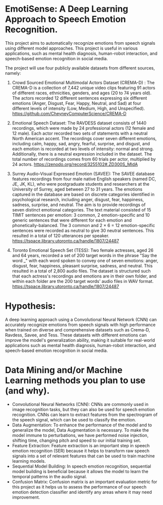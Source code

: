 # EmotiSense: A Deep Learning Approach to Speech Emotion Recognition.
This project aims to automatically recognize emotions from speech signals using different model approaches. 
This project is useful in various applications, such as mental health diagnosis, human-robot interaction, and 
speech-based emotion recognition in social media.

The project will use four publicly available datasets from different sources, namely:
1) Crowd Sourced Emotional Multimodal Actors Dataset (CREMA-D) : 
The CREMA-D is a collection of 7,442 unique video clips featuring 91 actors of different races, ethnicities, genders, and ages (20 to 74 years old). The actors recorded 12 different sentences expressing six different emotions (Anger, Disgust, Fear, Happy, Neutral, and Sad) at four different levels of intensity (Low, Medium, High, and Unspecified).
https://github.com/CheyneyComputerScience/CREMA-D

2) Emotional Speech Dataset: 
The RAVDESS dataset consists of 1440 recordings, which were made by 24 professional actors (12 female and 12 male). Each actor recorded two sets of statements with a neutral North American accent. The recordings cover seven different emotions, including calm, happy, sad, angry, fearful, surprise, and disgust, and each emotion is recorded at two levels of intensity: normal and strong. Additionally, there is a neutral expression included in the dataset. The total number of recordings comes from 60 trials per actor, multiplied by 24 actors.
https://zenodo.org/record/3255102#.ZD300S_MIdA

3) Surrey Audio-Visual Expressed Emotion (SAVEE):
The SAVEE database features recordings from four male native English speakers (named DC, JE, JK, KL), who were postgraduate students and researchers at the University of Surrey, aged between 27 to 31 years. The emotions captured in the database are based on discrete categories identified in psychological research, including anger, disgust, fear, happiness, sadness, surprise, and neutral. The aim is to provide recordings of seven distinct emotional categories. 
The text material consisted of 15 TIMIT sentences per emotion: 3 common, 2 emotion-specific and 10 generic sentences that were different for each emotion and phonetically-balanced. The 3 common and 2 × 6 = 12 emotion-specific sentences were recorded as neutral to give 30 neutral sentences. This resulted in a total of 120 utterances per speaker. https://tspace.library.utoronto.ca/handle/1807/24487

4) Toronto Emotional Speech Set (TESS):
Two female actresses, aged 26 and 64 years, recorded a set of 200 target words in the phrase "Say the word _" with each word spoken to convey one of seven emotions: anger, disgust, fear, happiness, pleasant surprise, sadness, and neutral. 
This resulted in a total of 2,800 audio files. The dataset is structured such that each actress's recordings and emotions are in their own folder, 
and within each folder are the 200 target words' audio files in WAV format. https://tspace.library.utoronto.ca/handle/1807/24487               

# Hypothesis:

A deep learning approach using a Convolutional Neural Network (CNN) can accurately recognize emotions from speech signals 
with high performance when trained on diverse and comprehensive datasets such as Crema-D, Ravdess, Savee, and Tess. 
These datasets with different emotions can improve the model's generalization ability, making it suitable for real-world 
applications such as mental health diagnosis, human-robot interaction, and speech-based emotion recognition in social media.

# Data Mining and/or Machine Learning methods you plan to use (and why).
- Convolutional Neural Networks (CNN): CNNs are commonly used in image recognition tasks, but they can also be used for speech emotion recognition. CNNs can learn to extract features from the spectrogram of the speech signal, which can be used to classify the emotion.
- Data Augmentation: To enhance the performance of the model and to generalize the model, Data Augmentation is necessary. To make the model immune to perturbations, we have performed noise injection, shifting time, changing pitch and speed to our initial training set.
- Feature Extraction: Feature extraction is an important step in speech emotion recognition (SER) because it helps to transform raw speech signals into a set of relevant features that can be used to train machine learning models. 
- Sequential Model Building: In speech emotion recognition, sequential model building is beneficial because it allows the model to learn the temporal patterns in the audio signal.
- Confusion Matrix: Confusion matrix is an important evaluation metric for this project as it helps us to assess the performance of our speech emotion detection classifier and identify any areas where it may need improvement.





